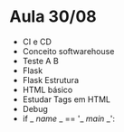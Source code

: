 # Aula 30/08
- CI e CD
- Conceito softwarehouse
- Teste A B
- Flask 
- Flask Estrutura
- HTML básico
- Estudar Tags em HTML
- Debug
- if _ _name_ _ == '_ _main_ _':

